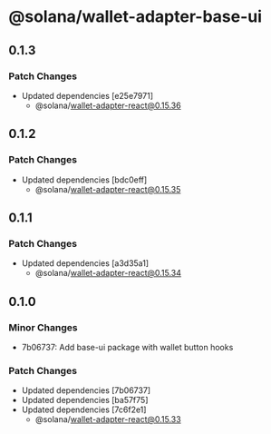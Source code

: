 # @solana/wallet-adapter-base-ui

## 0.1.3

### Patch Changes

-   Updated dependencies [e25e7971]
    -   @solana/wallet-adapter-react@0.15.36

## 0.1.2

### Patch Changes

-   Updated dependencies [bdc0eff]
    -   @solana/wallet-adapter-react@0.15.35

## 0.1.1

### Patch Changes

-   Updated dependencies [a3d35a1]
    -   @solana/wallet-adapter-react@0.15.34

## 0.1.0

### Minor Changes

-   7b06737: Add base-ui package with wallet button hooks

### Patch Changes

-   Updated dependencies [7b06737]
-   Updated dependencies [ba57f75]
-   Updated dependencies [7c6f2e1]
    -   @solana/wallet-adapter-react@0.15.33
